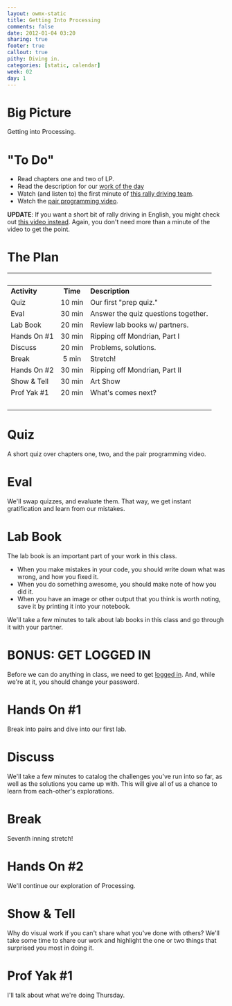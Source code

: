 ```yaml
---
layout: owmx-static
title: Getting Into Processing
comments: false
date: 2012-01-04 03:20
sharing: true
footer: true
callout: true
pithy: Diving in.
categories: [static, calendar]
week: 02
day: 1
---
```


# Big Picture
Getting into Processing.

# "To Do"
* Read chapters one and two of LP.
* Read the description for our [work of the day](../labs/lab1/20120124-mondrian.html)
* Watch (and listen to) the first minute of [this rally driving team](http://www.youtube.com/watch?v=vCSAa5nOU64).
* Watch the [pair programming video](http://www.youtube.com/watch?v=rG_U12uqRhE). 

**UPDATE**: If you want a short bit of rally driving in English, you might check out [this video instead](http://www.youtube.com/watch?v=LihYqP_Fs00). Again, you don't need more than a minute of the video to get the point.

# The Plan


&nbsp;|&nbsp;|&nbsp;
  :-- | :--: | :-- 
 **Activity** | **Time** | **Description**
Quiz | 10 min | Our first "prep quiz."
Eval | 30 min | Answer the quiz questions together.
Lab Book | 20 min | Review lab books w/ partners.
Hands On #1 | 30 min | Ripping off Mondrian, Part I
Discuss | 20 min | Problems, solutions.
Break | 5 min | Stretch!
Hands On #2 | 30 min | Ripping off Mondrian, Part II
Show & Tell | 30 min | Art Show
Prof Yak #1 | 20 min | What's comes next?
&nbsp;|&nbsp;|&nbsp;

# Quiz
A short quiz over chapters one, two, and the pair programming video.

# Eval
We'll swap quizzes, and evaluate them. That way, we get instant gratification and learn from our mistakes.

# Lab Book
The lab book is an important part of your work in this class.

* When you make mistakes in your code, you should write down what was wrong, and how you fixed it.
* When you do something awesome, you should make note of how you did it.
* When you have an image or other output that you think is worth noting, save it by printing it into your notebook.

We'll take a few minutes to talk about lab books in this class and go through it with your partner.

# BONUS: GET LOGGED IN

Before we can do anything in class, we need to get [logged in](../labs/logging-in/2012-sp-logging-in.html). And, while we're at it, you should change your password.

# Hands On #1
Break into pairs and dive into our first lab.

# Discuss
We'll take a few minutes to catalog the challenges you've run into so far, as well as the solutions you came up with. This will give all of us a chance to learn from each-other's explorations.

# Break
Seventh inning stretch!

# Hands On #2
We'll continue our exploration of Processing.

# Show & Tell
Why do visual work if you can't share what you've done with others? We'll take some time to share our work and highlight the one or two things that surprised you most in doing it.

# Prof Yak #1
I'll talk about what we're doing Thursday.